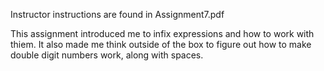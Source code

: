 Instructor instructions are found in Assignment7.pdf

This assignment introduced me to infix expressions and how to work with thiem. It also made me think outside of the box to figure out how to make double digit numbers work, along with spaces.
